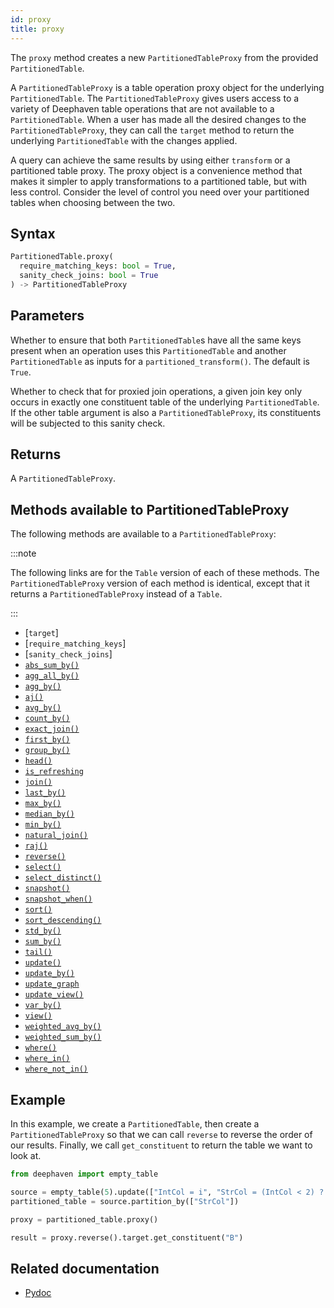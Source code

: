 ```yaml
---
id: proxy
title: proxy
---
```


The `proxy` method creates a new `PartitionedTableProxy` from the provided `PartitionedTable`.

A `PartitionedTableProxy` is a table operation proxy object for the underlying `PartitionedTable`. The `PartitionedTableProxy` gives users access to a variety of Deephaven table operations that are not available to a `PartitionedTable`. When a user has made all the desired changes to the `PartitionedTableProxy`, they can call the `target` method to return the underlying `PartitionedTable` with the changes applied.

A query can achieve the same results by using either `transform` or a partitioned table proxy. The proxy object is a convenience method that makes it simpler to apply transformations to a partitioned table, but with less control. Consider the level of control you need over your partitioned tables when choosing between the two.

## Syntax

```python syntax
PartitionedTable.proxy(
  require_matching_keys: bool = True,
  sanity_check_joins: bool = True
) -> PartitionedTableProxy
```

## Parameters

<ParamTable>
<Param name="require_matching_keys" type="bool">

Whether to ensure that both `PartitionedTable`s have all the same keys present when an operation uses this `PartitionedTable` and another `PartitionedTable` as inputs for a `partitioned_transform()`. The default is `True`.

</Param>
<Param name="sanity_check_joins" type="bool">

Whether to check that for proxied join operations, a given join key only occurs in exactly one constituent table of the underlying `PartitionedTable`. If the other table argument is also a `PartitionedTableProxy`, its constituents will be subjected to this sanity check.

</Param>
</ParamTable>

## Returns

A `PartitionedTableProxy`.

## Methods available to PartitionedTableProxy

The following methods are available to a `PartitionedTableProxy`:

:::note

The following links are for the `Table` version of each of these methods. The `PartitionedTableProxy` version of each method is identical, except that it returns a `PartitionedTableProxy` instead of a `Table`.

:::

- [`target`]
- [`require_matching_keys`]
- [`sanity_check_joins`]
- [`abs_sum_by()`](../group-and-aggregate/AbsSumBy.md)
- [`agg_all_by()`](../group-and-aggregate/AggAllBy.md)
- [`agg_by()`](../group-and-aggregate/aggBy.md)
- [`aj()`](../join/aj.md)
- [`avg_by()`](../group-and-aggregate/avgBy.md)
- [`count_by()`](../group-and-aggregate/countBy.md)
- [`exact_join()`](../join/exact-join.md)
- [`first_by()`](../group-and-aggregate/firstBy.md)
- [`group_by()`](../group-and-aggregate/groupBy.md)
- [`head()`](../filter/head.md)
- [`is_refreshing`](../metadata/is_refreshing.md)
- [`join()`](../join/join.md)
- [`last_by()`](../group-and-aggregate/lastBy.md)
- [`max_by()`](../group-and-aggregate/maxBy.md)
- [`median_by()`](../group-and-aggregate/medianBy.md)
- [`min_by()`](../group-and-aggregate/minBy.md)
- [`natural_join()`](../join/natural-join.md)
- [`raj()`](../join/raj.md)
- [`reverse()`](../sort/reverse.md)
- [`select()`](../select/select.md)
- [`select_distinct()`](../select/select-distinct.md)
- [`snapshot()`](../snapshot/snapshot.md)
- [`snapshot_when()`](../snapshot/snapshot-when.md)
- [`sort()`](../sort/sort.md)
- [`sort_descending()`](../sort/sort-descending.md)
- [`std_by()`](../group-and-aggregate/stdBy.md)
- [`sum_by()`](../group-and-aggregate/sumBy.md)
- [`tail()`](../filter/tail.md)
- [`update()`](../select/update.md)
- [`update_by()`](../update-by-operations/updateBy.md)
- [`update_graph`](../metadata/update_graph.md)
- [`update_view()`](../select/update-view.md)
- [`var_by()`](../group-and-aggregate/varBy.md)
- [`view()`](../select/view.md)
- [`weighted_avg_by()`](../group-and-aggregate/weighted-avg-by.md)
- [`weighted_sum_by()`](../group-and-aggregate/weighted-sum-by.md)
- [`where()`](../filter/where.md)
- [`where_in()`](../filter/where-in.md)
- [`where_not_in()`](../filter/where-not-in.md)

## Example

In this example, we create a `PartitionedTable`, then create a `PartitionedTableProxy` so that we can call `reverse` to reverse the order of our results. Finally, we call `get_constituent` to return the table we want to look at.

```python order=result,source
from deephaven import empty_table

source = empty_table(5).update(["IntCol = i", "StrCol = (IntCol < 2) ? `A` : `B`"])
partitioned_table = source.partition_by(["StrCol"])

proxy = partitioned_table.proxy()

result = proxy.reverse().target.get_constituent("B")
```

## Related documentation

- [Pydoc](https://deephaven.io/core/pydoc/code/deephaven.table.html#deephaven.table.PartitionedTable.proxy)
